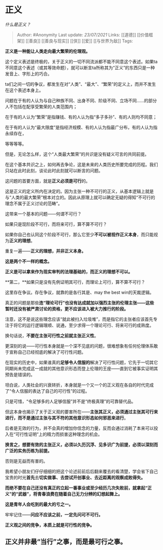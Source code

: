 # 正义
*什么是正义？*

> Author: #Anonymity
Last update: *23/07/2021* 
Links:  [[道德]] [[价值框架]] [[善良]] [[善良与现实]] [[侠]] [[爱]] [[与世界为敌]]
Tags:   



**正义是一种能让人类走向最大繁荣的伦理观。**

这个定义表述是终极的，关于正义的一切不同流派都不能不同意这个表述。如果ta不同意这个表述（或其等效命题），就可以断言ta所称其为“正义”的东西只是一种发音上、字形上的巧合。

ta们之间一切的争议，都发生在对“人类”、“最大”、“繁荣”的定义上，而并不发生在这个表述本身上。

问题在于有的人认为与自己种族不同、出身不同、阶级不同、立场不同……的部分人不包括在配享受繁荣的人类范围内；

在于有的人认为“繁荣”是指赚钱、有的人认为指“多子多孙”、有的人则均不同意；

在于有的人认为“最大限度”是指经济规模、有的人认为指最广分布，有的人认为指永续存在，

等等等等。

但是，无论怎么样，这个“人类最大繁荣”的共识是没有疑义可言的共同前提。

在这个基本共识之上，如何再去争论，这是未来的人类历史所要完成的历程。我们只站在此时此刻，谈论此时此刻就可以断言的问题。

这问题的首要方面，就是**正义必须是可行**的。

这是正义的定义所内在决定的。因为主张一种不可行的正义，从基本逻辑上就是与“人类的最大繁荣”根本对立的。因此从原理上就可以确定无疑的得知“不可行的理念不属于正义讨论的范畴”。

这带来一个基本的问题——何谓不可行？

如果只是现阶段不可行，而将来可行，算不算不可行？

如果你自己也认同这个阶段不可行，那么它至少**不可以被视作正义本身**，而只能视为**正义的理想**。

重复一遍——**正义的理想，**并非**正义本身。**

**这是两个不一样的概念。**

**正义是可以拿来作为现实审判的法理基础的，而正义的理想不可以。**

  


**第二，**如果只是没有先例证明其可行，而理论上可行，算不算不可行？

这里存在争议。存在争议，就靠的是各行其是、may the best win的天裁逻辑。

真正的问题是那些**连“理论可行”也没有达成就加以强烈主张的伦理主张——这些暂时还没有被严肃讨论的资格，更不应该进入被大力推行的阶段。**

注意，这不是说这些理念应该“就此被扫入垃圾堆”，而是指它的主张者应该首先专注于将它的运行逻辑理顺、说通，至少求得一个理论可行、将来可行的成熟度。

换句话说，**不要在主张可行性之前就主张正义性**。

更深刻的说——可行性本身就是一个深不见底的问题，很难想象有任何伦理体系敢于宣称自己已经彻底的解决了可行性问题。

在现实的历史中，如果谁真的**足够令人信服的**解决了可行性问题，它先于一切其它同期尚未完成这一成就的其他意识形态而登上伦理的王座——直到它被事实证明其预告是错误的。

坦白说，人类社会的兴衰转折，本身就是一个又一个的正义观在各自的时代完成了“令人信服的表达了自己的可行性”的过程。

只是可惜，“令足够多的人足够信服”并不是“终极真理”的可靠替代品。

但这本身也揭示了关于正义观的要害所在——**主张其正义，必须通过主张其可行来进行，而不是通过主张与其不符的其他意识形态如何邪恶来进行**。

后者是无效的行为，并不会真的增加你信念的力量，反而会通过消耗了本来可以投入在“可行性证明”上的精力而损害这种理念的机会。

**换言之，想要有效的主张正义，必须以久历沉浮、见多识广为前提，必须以深刻而广泛的实务历练为前提。**

否则是无益而有害的。

我希望小朋友们仔仔细细的把这个论述前前后后翻来覆去的看清楚，学会省下自己宝贵的时光**首先**去**切实做事、去尝试开创事业、去近距离的观察成败得失。**

**而绝不要在自己还没有真正的立起一番事业或至少经历几次失败前，就拿起“正义”的“武器”，将青春浪费在随着自己无力分辨的幻想起舞上。**

**这是青年人会吃到的最大的亏之一。**

牢牢记住——**问应不应该之前，一定先问可不可行。**

**正义观之间的竞争，本质上就是可行性的竞争。**

  


**正义并非最“当行”之事，而是最可行之事。**
------------------------



